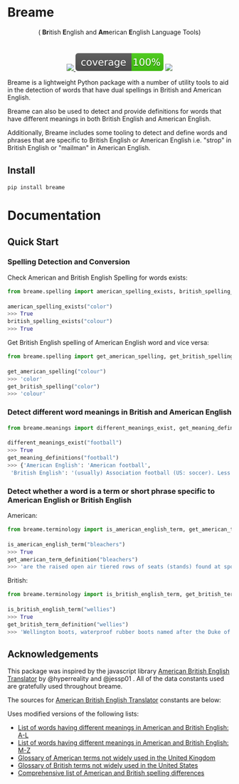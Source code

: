 # Breame

<p align="center"> ( <b>Br</b>itish <b>E</b>nglish and <b>Am</b>erican <b>E</b>nglish Language Tools) </p>

<h1 align="center"></h1>

<p align="center">
    <a href="https://opensource.org/licenses/Apache-2.0">
        <img src="https://img.shields.io/badge/License-Apache%202.0-blue.svg"/> 
    </a>
    <img src="./tests/static/coverage.svg">
    <a href="https://github.com/cdpierse/breame/releases">
        <img src="https://img.shields.io/pypi/v/breame?label=version"/> 
    </a>
</p>

Breame is a lightweight Python package with a number of utility tools to aid in the detection of words that have dual spellings in British and American English.

Breame can also be used to detect and provide definitions for words that have different meanings in both British English and American English.

Additionally, Breame includes some tooling to detect and define words and phrases that are specific to British English or American English i.e. "strop" in British English or "mailman" in American English.

## Install

```posh
pip install breame
```

# Documentation

## Quick Start

### Spelling Detection and Conversion

Check American and British English Spelling for words exists:

```python
from breame.spelling import american_spelling_exists, british_spelling_exists

american_spelling_exists("color")
>>> True
british_spelling_exists("colour")
>>> True
```

Get British English spelling of American English word and vice versa:

```python
from breame.spelling import get_american_spelling, get_british_spelling

get_american_spelling("colour")
>>> 'color'
get_british_spelling("color")
>>> 'colour'
```

### Detect different word meanings in British and American English

```python
from breame.meanings import different_meanings_exist, get_meaning_definitions

different_meanings_exist("football")
>>> True
get_meaning_definitions("football")
>>> {'American English': 'American football',
 'British English': '(usually) Association football (US: soccer). Less frequently applies to \nRugby football (espec. Rugby union in English private schools).'}
```

### Detect whether a word is a term or short phrase specific to American English or British English

American:

```python
from breame.terminology import is_american_english_term, get_american_term_definition

is_american_english_term("bleachers")
>>> True
get_american_term_definition("bleachers")
>>> 'are the raised open air tiered rows of seats (stands) found at sports fields or at other spectator events'
```

British:

```python
from breame.terminology import is_british_english_term, get_british_term_definition

is_british_english_term("wellies")
>>> True
get_british_term_definition("wellies")
>>> 'Wellington boots, waterproof rubber boots named after the Duke of Wellington.'
```

## Acknowledgements

This package was inspired by the javascript library [American British English Translator](https://github.com/hyperreality/American-British-English-Translator#american-british-english-translator) by @hyperreality and @jessp01 . All of the data constants used are gratefully used throughout breame.

The sources for [American British English Translator](https://github.com/hyperreality/American-British-English-Translator#american-british-english-translator) constants are below:

Uses modified versions of the following lists:

- [List of words having different meanings in American and British English: A-L](https://en.wikipedia.org/wiki/List_of_words_having_different_meanings_in_British_and_American_English:_A%E2%80%93L)
- [List of words having different meanings in American and British English: M-Z](https://en.wikipedia.org/wiki/List_of_words_having_different_meanings_in_British_and_American_English:_M%E2%80%93Z)
- [Glossary of American terms not widely used in the United Kingdom](https://en.wikipedia.org/wiki/List_of_American_words_not_widely_used_in_the_United_Kingdom)
- [Glossary of British terms not widely used in the United States](https://en.wikipedia.org/wiki/List_of_British_words_not_widely_used_in_the_United_States)
- [Comprehensive list of American and British spelling differences](http://www.tysto.com/uk-us-spelling-list.html)

